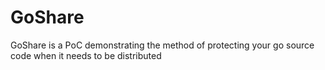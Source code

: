 # GoShare
GoShare is a PoC demonstrating the method of protecting your go source code when it needs to be distributed
